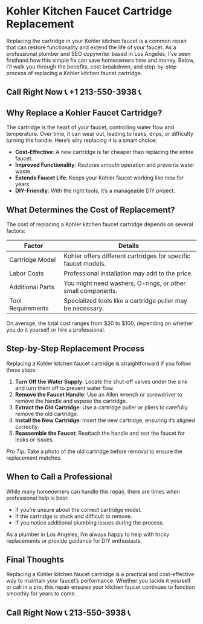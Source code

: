 # Kohler Kitchen Faucet Cartridge Replacement

Replacing the cartridge in your Kohler kitchen faucet is a common repair that can restore functionality and extend the life of your faucet. As a professional plumber and SEO copywriter based in Los Angeles, I’ve seen firsthand how this simple fix can save homeowners time and money. Below, I’ll walk you through the benefits, cost breakdown, and step-by-step process of replacing a Kohler kitchen faucet cartridge.

## Call Right Now 📞 +1 213-550-3938 📞

## Why Replace a Kohler Faucet Cartridge?

The cartridge is the heart of your faucet, controlling water flow and temperature. Over time, it can wear out, leading to leaks, drips, or difficulty turning the handle. Here’s why replacing it is a smart choice:  

- **Cost-Effective**: A new cartridge is far cheaper than replacing the entire faucet.  
- **Improved Functionality**: Restores smooth operation and prevents water waste.  
- **Extends Faucet Life**: Keeps your Kohler faucet working like new for years.  
- **DIY-Friendly**: With the right tools, it’s a manageable DIY project.  

## What Determines the Cost of Replacement?

The cost of replacing a Kohler kitchen faucet cartridge depends on several factors:  

| **Factor**               | **Details**                                                                 |  
|--------------------------|-----------------------------------------------------------------------------|  
| Cartridge Model           | Kohler offers different cartridges for specific faucet models.             |  
| Labor Costs               | Professional installation may add to the price.                            |  
| Additional Parts          | You might need washers, O-rings, or other small components.                 |  
| Tool Requirements         | Specialized tools like a cartridge puller may be necessary.                 |  

On average, the total cost ranges from $20 to $100, depending on whether you do it yourself or hire a professional.

## Step-by-Step Replacement Process

Replacing a Kohler kitchen faucet cartridge is straightforward if you follow these steps:  

1. **Turn Off the Water Supply**: Locate the shut-off valves under the sink and turn them off to prevent water flow.  
2. **Remove the Faucet Handle**: Use an Allen wrench or screwdriver to remove the handle and expose the cartridge.  
3. **Extract the Old Cartridge**: Use a cartridge puller or pliers to carefully remove the old cartridge.  
4. **Install the New Cartridge**: Insert the new cartridge, ensuring it’s aligned correctly.  
5. **Reassemble the Faucet**: Reattach the handle and test the faucet for leaks or issues.  

*Pro Tip:* Take a photo of the old cartridge before removal to ensure the replacement matches.  

## When to Call a Professional

While many homeowners can handle this repair, there are times when professional help is best:  

- If you’re unsure about the correct cartridge model.  
- If the cartridge is stuck and difficult to remove.  
- If you notice additional plumbing issues during the process.  

As a plumber in Los Angeles, I’m always happy to help with tricky replacements or provide guidance for DIY enthusiasts.  

## Final Thoughts

Replacing a Kohler kitchen faucet cartridge is a practical and cost-effective way to maintain your faucet’s performance. Whether you tackle it yourself or call in a pro, this repair ensures your kitchen faucet continues to function smoothly for years to come.
## Call Right Now 📞 213-550-3938 📞